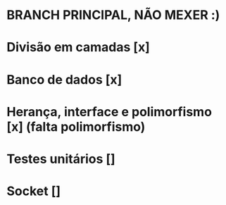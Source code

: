 # BRANCH PRINCIPAL, NÃO MEXER :)

# Divisão em camadas [x]
# Banco de dados [x]
# Herança, interface e polimorfismo [x] (falta polimorfismo)
# Testes unitários []
# Socket []
